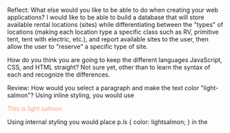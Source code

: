 Reflect:
What else would you like to be able to do when creating your web applications?
I would like to be able to build a database that will store available rental locations (sites) while differentiating between the "types" of locations (making each location type a specific class such as RV, primitive tent, tent with electric, etc.), and report available sites to the user, then allow the user to "reserve" a specific type of site.

How do you think you are going to keep the different languages JavaScript, CSS, and HTML straight?
Not sure yet, other than to learn the syntax of each and recognize the differences.

Review:
How would you select a paragraph and make the text color "light-salmon"?
Using inline styling, you would use <p style="color: lightsalmon">This is light salmon</p>
Using internal styling you would place
p.ls {
  color: lightsalmon;
}
in the <head> <style> section then use <p class="ls">This is light salmon</p> in the <body> section.

What is the difference between inline and internal styles?
Inline styles are used at a specific tag in the <body> area and while it take priority, only works to style that specific tag.
Internal styles can be used to change the default styling of a specific tag (e.g. <p>, <div>, <article>, etc.) in the <head> section so every tag used in the <body> section will that matches your "styled" tag will use the style as defined in the <head> section.  So if you specified that all <p> tags are to be blue, when you use a <p> tag in your <body>, it will be blue without having to specify it inline.

What will the following CSS styling do?
h1 {
  font-family: "Comic Sans MS";
  background-color: chartreuse;
}
It will change the styling of any <h1> tag in the <body> section to the font Comic Sans MS and change the background color of the line to chartreuse.  The font color will be the default, which is probably black.
